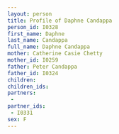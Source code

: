 ```yaml
---
layout: person
title: Profile of Daphne Candappa
person_id: I0328
first_name: Daphne
last_name: Candappa
full_name: Daphne Candappa
mother: Catherine Casie Chetty
mother_id: I0259
father: Peter Candappa
father_id: I0324
children:
children_ids:
partners:
 - 
partner_ids:
 - I0331
sex: F
---
```


